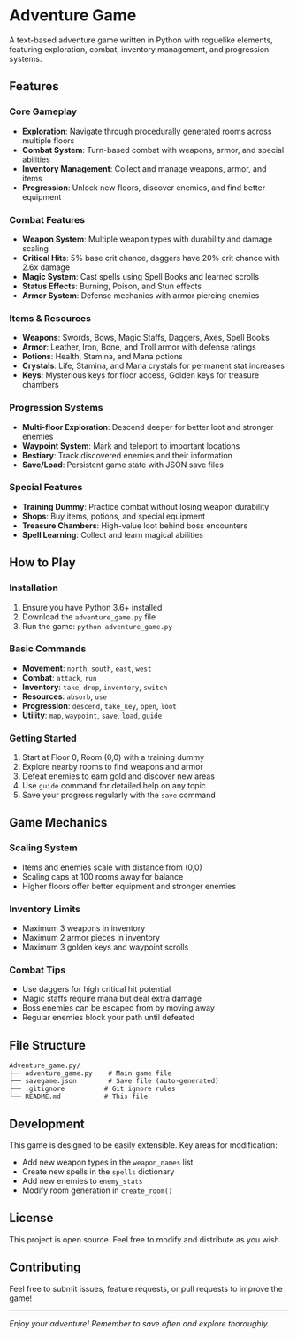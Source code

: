 # Adventure Game

A text-based adventure game written in Python with roguelike elements, featuring exploration, combat, inventory management, and progression systems.

## Features

### Core Gameplay
- **Exploration**: Navigate through procedurally generated rooms across multiple floors
- **Combat System**: Turn-based combat with weapons, armor, and special abilities
- **Inventory Management**: Collect and manage weapons, armor, and items
- **Progression**: Unlock new floors, discover enemies, and find better equipment

### Combat Features
- **Weapon System**: Multiple weapon types with durability and damage scaling
- **Critical Hits**: 5% base crit chance, daggers have 20% crit chance with 2.6x damage
- **Magic System**: Cast spells using Spell Books and learned scrolls
- **Status Effects**: Burning, Poison, and Stun effects
- **Armor System**: Defense mechanics with armor piercing enemies

### Items & Resources
- **Weapons**: Swords, Bows, Magic Staffs, Daggers, Axes, Spell Books
- **Armor**: Leather, Iron, Bone, and Troll armor with defense ratings
- **Potions**: Health, Stamina, and Mana potions
- **Crystals**: Life, Stamina, and Mana crystals for permanent stat increases
- **Keys**: Mysterious keys for floor access, Golden keys for treasure chambers

### Progression Systems
- **Multi-floor Exploration**: Descend deeper for better loot and stronger enemies
- **Waypoint System**: Mark and teleport to important locations
- **Bestiary**: Track discovered enemies and their information
- **Save/Load**: Persistent game state with JSON save files

### Special Features
- **Training Dummy**: Practice combat without losing weapon durability
- **Shops**: Buy items, potions, and special equipment
- **Treasure Chambers**: High-value loot behind boss encounters
- **Spell Learning**: Collect and learn magical abilities

## How to Play

### Installation
1. Ensure you have Python 3.6+ installed
2. Download the `adventure_game.py` file
3. Run the game: `python adventure_game.py`

### Basic Commands
- **Movement**: `north`, `south`, `east`, `west`
- **Combat**: `attack`, `run`
- **Inventory**: `take`, `drop`, `inventory`, `switch`
- **Resources**: `absorb`, `use`
- **Progression**: `descend`, `take_key`, `open`, `loot`
- **Utility**: `map`, `waypoint`, `save`, `load`, `guide`

### Getting Started
1. Start at Floor 0, Room (0,0) with a training dummy
2. Explore nearby rooms to find weapons and armor
3. Defeat enemies to earn gold and discover new areas
4. Use `guide` command for detailed help on any topic
5. Save your progress regularly with the `save` command

## Game Mechanics

### Scaling System
- Items and enemies scale with distance from (0,0)
- Scaling caps at 100 rooms away for balance
- Higher floors offer better equipment and stronger enemies

### Inventory Limits
- Maximum 3 weapons in inventory
- Maximum 2 armor pieces in inventory
- Maximum 3 golden keys and waypoint scrolls

### Combat Tips
- Use daggers for high critical hit potential
- Magic staffs require mana but deal extra damage
- Boss enemies can be escaped from by moving away
- Regular enemies block your path until defeated

## File Structure
```
Adventure_game.py/
├── adventure_game.py    # Main game file
├── savegame.json        # Save file (auto-generated)
├── .gitignore          # Git ignore rules
└── README.md           # This file
```

## Development

This game is designed to be easily extensible. Key areas for modification:
- Add new weapon types in the `weapon_names` list
- Create new spells in the `spells` dictionary
- Add new enemies to `enemy_stats`
- Modify room generation in `create_room()`

## License

This project is open source. Feel free to modify and distribute as you wish.

## Contributing

Feel free to submit issues, feature requests, or pull requests to improve the game!

---

*Enjoy your adventure! Remember to save often and explore thoroughly.* 